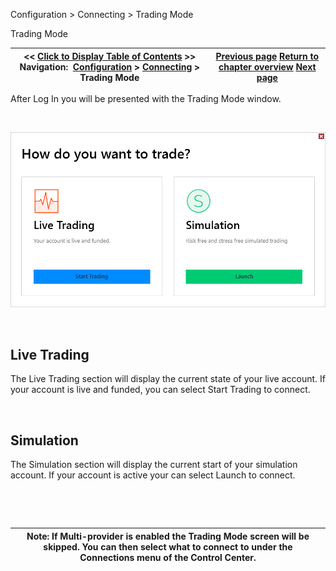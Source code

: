 ﻿


Configuration \> Connecting \> Trading Mode






















Trading Mode







| \<\< [Click to Display Table of Contents](trading-mode.md) \>\> **Navigation:**     [Configuration](configuration-1.md) \> [Connecting](connecting-1.md) \> Trading Mode | [Previous page](log-in-1.md) [Return to chapter overview](connecting-1.md) [Next page](playback_connecting_connection-1.md) |
| --- | --- |











After Log In you will be presented with the Trading Mode window.


 


![TradingMode](tradingmode.png)


 


## Live Trading


The Live Trading section will display the current state of your live account. If your account is live and funded, you can select Start Trading to connect.


 


## Simulation


The Simulation section will display the current start of your simulation account. If your account is active your can select Launch to connect.


 


 




| Note: If Multi\-provider is enabled the Trading Mode screen will be skipped. You can then select what to connect to under the Connections menu of the Control Center. |
| --- |









